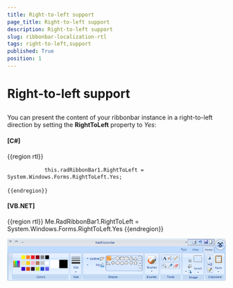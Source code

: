 ```yaml
---
title: Right-to-left support
page_title: Right-to-left support
description: Right-to-left support
slug: ribbonbar-localization-rtl
tags: right-to-left,support
published: True
position: 1
---
```


# Right-to-left support



## 

You can present the content of your ribbonbar instance in a right-to-left direction by setting the __RightToLeft__ property to *Yes*:                
           

#### __[C#]__

{{region rtl}}
	
	            this.radRibbonBar1.RightToLeft = System.Windows.Forms.RightToLeft.Yes;
	
	{{endregion}}



#### __[VB.NET]__

{{region rtl}}
	        Me.RadRibbonBar1.RightToLeft = System.Windows.Forms.RightToLeft.Yes
	{{endregion}}

![ribbonbar-localization-rtl 001](images/ribbonbar-localization-rtl001.png)
